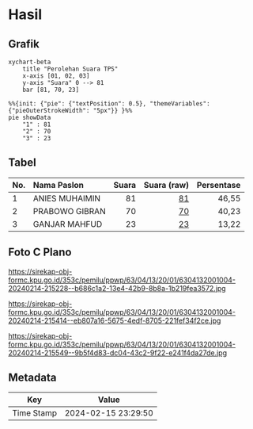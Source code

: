 # Hasil

## Grafik

```mermaid
xychart-beta
    title "Perolehan Suara TPS"
    x-axis [01, 02, 03]
    y-axis "Suara" 0 --> 81
    bar [81, 70, 23]
```

```mermaid
%%{init: {"pie": {"textPosition": 0.5}, "themeVariables": {"pieOuterStrokeWidth": "5px"}} }%%
pie showData
    "1" : 81
    "2" : 70
    "3" : 23
```

## Tabel

| No. | Nama Paslon    | Suara | Suara (raw) | Persentase |
|:--- |:-------------- | -----:| -----------:| ----------:|
| 1   | ANIES MUHAIMIN | 81    | [81][p-1]   | 46,55      |
| 2   | PRABOWO GIBRAN | 70    | [70][p-2]   | 40,23      |
| 3   | GANJAR MAHFUD  | 23    | [23][p-3]   | 13,22      |


[p-1]: https://github.com/gigit-pemilu/pemilu-2024-63-kalimantan-selatan/blob/main/pilpres/hitung-suara/sub/63-kalimantan-selatan/sub/04-barito-kuala/sub/13-mekarsari/sub/2001-mekarsari/sub/004-tps/sub/paslon-1.txt
[p-2]: https://github.com/gigit-pemilu/pemilu-2024-63-kalimantan-selatan/blob/main/pilpres/hitung-suara/sub/63-kalimantan-selatan/sub/04-barito-kuala/sub/13-mekarsari/sub/2001-mekarsari/sub/004-tps/sub/paslon-2.txt
[p-3]: https://github.com/gigit-pemilu/pemilu-2024-63-kalimantan-selatan/blob/main/pilpres/hitung-suara/sub/63-kalimantan-selatan/sub/04-barito-kuala/sub/13-mekarsari/sub/2001-mekarsari/sub/004-tps/sub/paslon-3.txt

## Foto C Plano

https://sirekap-obj-formc.kpu.go.id/353c/pemilu/ppwp/63/04/13/20/01/6304132001004-20240214-215228--b686c1a2-13e4-42b9-8b8a-1b219fea3572.jpg

https://sirekap-obj-formc.kpu.go.id/353c/pemilu/ppwp/63/04/13/20/01/6304132001004-20240214-215414--eb807a16-5675-4edf-8705-221fef34f2ce.jpg

https://sirekap-obj-formc.kpu.go.id/353c/pemilu/ppwp/63/04/13/20/01/6304132001004-20240214-215549--9b5f4d83-dc04-43c2-9f22-e241f4da27de.jpg


## Metadata

| Key        | Value               |
| ---------- | ------------------- |
| Time Stamp | 2024-02-15 23:29:50 |



